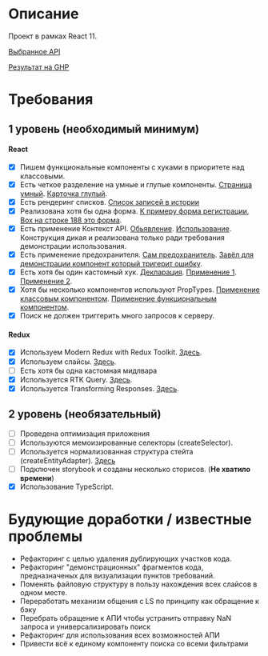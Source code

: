 # Описание
Проект в рамках React 11.

[Выбранное API](https://rickandmortyapi.com/documentation/)

[Результат на GHP](https://steeksg.github.io/aston-task/)

# Требования

## 1 уровень (необходимый минимум)
#### React
- [x] Пишем функциональные компоненты c хуками в приоритете над классовыми.
- [x] Есть четкое разделение на умные и глупые компоненты. [Страница умный](https://github.com/steeksg/aston-task/blob/46b369d2d80806d115d95de79d3768bef8fc305d/src/components/body/pages/search/PageSearch.tsx). [Карточка глупый](https://github.com/steeksg/aston-task/blob/46b369d2d80806d115d95de79d3768bef8fc305d/src/components/body/pages/search/cardCharacter/CardCharacter.tsx). 
- [x] Есть рендеринг списков. [Список записей в истории](https://github.com/steeksg/aston-task/blob/master/src/components/body/pages/history/PageHistory.tsx)
- [x] Реализована хотя бы одна форма. [К примеру форма регистрации, Box на строке 188 это форма](https://github.com/steeksg/aston-task/blob/46b369d2d80806d115d95de79d3768bef8fc305d/src/components/body/pages/sign/PageSign.tsx#L188).
- [x] Есть применение Контекст API. [Обьявление](https://github.com/steeksg/aston-task/blob/master/src/App.tsx). [Использование](https://github.com/steeksg/aston-task/blob/cdd75c43eabb07ed18d784049b91b37fe0eabd7c/src/components/header/Header.tsx#L20). Конструкция дикая и реализована только ради требования демонстрации использования.
- [x] Есть применение предохранителя. [Сам предохранитель](https://github.com/steeksg/aston-task/blob/master/src/components/body/pages/search/Boundary.tsx). [Завёл для демонстрации компонент который тригерит ошибку](https://github.com/steeksg/aston-task/blob/ed9881169d9d2fe605450e07d2b285e4b738f6e2/src/components/body/pages/search/PageSearch.tsx#L28).
- [x] Есть хотя бы один кастомный хук. [Декларация](https://github.com/steeksg/aston-task/blob/master/src/utils/customHOCs/useFavorites.ts). [Применение 1](https://github.com/steeksg/aston-task/blob/092e6bcfb584ba1d0adbe0c5590aa5a287e7bdc3/src/components/body/pages/favorites/PageFavorites.tsx#L20). [Применение 2](https://github.com/steeksg/aston-task/blob/092e6bcfb584ba1d0adbe0c5590aa5a287e7bdc3/src/components/body/pages/search/PageSearch.tsx#L27).
- [x] Хотя бы несколько компонентов используют PropTypes. [Применение классовым компонентом](https://github.com/steeksg/aston-task/blob/f57a3b9364e4f47fc22cf0ef93aea40319786eba/src/components/body/pages/search/Boundary.tsx#L18). [Применение функциональным компонентом](https://github.com/steeksg/aston-task/blob/f57a3b9364e4f47fc22cf0ef93aea40319786eba/src/components/body/pages/search/cardCharacter/CardCharacter.tsx#L71).
- [x] Поиск не должен триггерить много запросов к серверу. 

#### Redux
- [x] Используем Modern Redux with Redux Toolkit. [Здесь](https://github.com/steeksg/aston-task/blob/46b369d2d80806d115d95de79d3768bef8fc305d/src/components/body/pages/search/searchSlice.ts).
- [x] Используем слайсы. [Здесь](https://github.com/steeksg/aston-task/blob/46b369d2d80806d115d95de79d3768bef8fc305d/src/components/body/pages/search/searchSlice.ts).
- [ ] Есть хотя бы одна кастомная мидлвара 
- [x] Используется RTK Query.  [Здесь](https://github.com/steeksg/aston-task/blob/46b369d2d80806d115d95de79d3768bef8fc305d/src/components/body/pages/search/searchSlice.ts).
- [x] Используется Transforming Responses.  [Здесь](https://github.com/steeksg/aston-task/blob/46b369d2d80806d115d95de79d3768bef8fc305d/src/components/body/pages/search/searchSlice.ts).

## 2 уровень (необязательный)
- [ ] Проведена оптимизация приложения 
- [ ] Используются мемоизированные селекторы (createSelector).
- [ ] Используется нормализованная структура стейта (createEntityAdapter). [Здесь](https://github.com/steeksg/aston-task/blob/46b369d2d80806d115d95de79d3768bef8fc305d/src/components/body/pages/search/searchSlice.ts)
- [ ] Подключен storybook и созданы несколько сторисов. (__Не хватило времени__)
- [x] Использование TypeScript. 

# Будующие доработки / известные проблемы

- Рефакторинг с целью удаления дублирующих участков кода.
- Рефакторинг "демонстрационных" фрагментов кода, предназначеных для визуализации пунктов требований.
- Поменять файловую структуру в пользу нахождения всех слайсов в одном месте.
- Переработать механизм общения с LS по принципу как обращение к бэку
- Перебрать обращение к АПИ чтобы устранить отправку NaN запроса и универсализировать поиск
- Рефакторинг для использования всех возможностей АПИ
- Привести всё к единому компоненту поиска со всеми фильтрами

